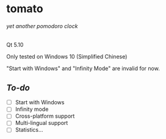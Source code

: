 # tomato

###### yet another pomodoro clock

Qt 5.10

Only tested on Windows 10 (Simplified Chinese)

"Start with Windows" and "Infinity Mode" are invalid for now.

## *To-do*

-   [ ] Start with Windows
-   [ ] Infinity mode
-   [ ] Cross-platform support
-   [ ] Multi-lingual support
-   [ ] Statistics...
